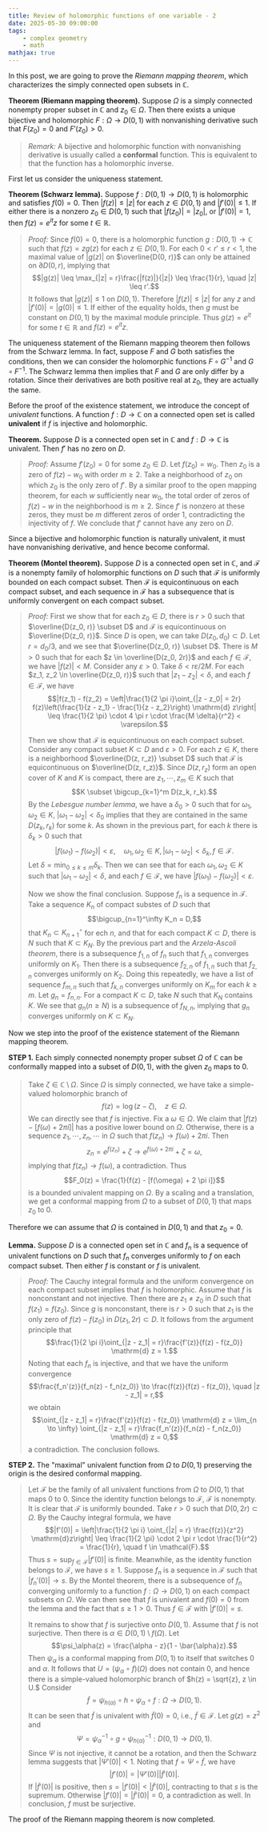 ```yaml
---
title: Review of holomorphic functions of one variable - 2
date: 2025-05-30 09:00:00
tags: 
    - complex geometry
    - math
mathjax: true
---
```


In this post, we are going to prove the *Riemann mapping theorem*, which characterizes the simply connected open subsets in $\mathbb{C}$. 

**Theorem (Riemann mapping theorem).** Suppose $\Omega$ is a simply connected nonempty proper subset in $\mathbb{C}$ and $z_0 \in \Omega$. Then there exists a unique bijective and holomorphic $F : \Omega \to D(0, 1)$ with nonvanishing derivative such that $F(z_0) = 0$ and $F'(z_0) > 0$. 

> *Remark:* A bijective and holomorphic function with nonvanishing derivative is usually called a **conformal** function. This is equivalent to that the function has a holomorphic inverse. 

First let us consider the uniqueness statement.

**Theorem (Schwarz lemma).** Suppose $f : D(0, 1) \to D(0, 1)$ is holomorphic and satisfies $f(0) = 0$. Then $|f(z)| \leq |z|$ for each $z \in D(0, 1)$ and $|f'(0)| \leq 1$. If either there is a nonzero $z_0 \in D(0, 1)$ such that $|f(z_0)| = |z_0|$, or $|f'(0)| = 1$, then $f(z) = e^{it}z$ for some $t \in \mathbb{R}$. 

> *Proof:* Since $f(0) = 0$, there is a holomorphic function $g : D(0, 1) \to \mathbb{C}$ such that $f(z) = zg(z)$ for each $z \in D(0, 1)$. For each $0 < r' \leq r < 1$, the maximal value of $|g(z)|$ on $\overline{D(0, r)}$ can only be attained on $\partial D(0, r)$, implying that $$|g(z)| \leq \max_{|z| = r}\frac{|f(z)|}{|z|} \leq \frac{1}{r}, \quad |z| \leq r'.$$ It follows that $|g(z)| \leq 1$ on $D(0, 1)$. Therefore $|f(z)| \leq |z|$ for any $z$ and $|f'(0)| = |g(0)| \leq 1$. If either of the equality holds, then $g$ must be constant on $D(0, 1)$ by the maximal module principle. Thus $g(z) = e^{it}$ for some $t \in \mathbb{R}$ and $f(z) = e^{it}z$. 

The uniqueness statement of the Riemann mapping theorem then follows from the Schwarz lemma. In fact, suppose $F$ and $G$ both satisfies the conditions, then we can consider the holomorphic functions $F \circ G^{-1}$ and $G \circ F^{-1}$. The Schwarz lemma then implies that $F$ and $G$ are only differ by a rotation. Since their derivatives are both positive real at $z_0$, they are actually the same. 

Before the proof of the existence statement, we introduce the concept of *univalent* functions. A function $f : D \to \mathbb{C}$ on a connected open set is called **univalent** if $f$ is injective and holomorphic. 

**Theorem.** Suppose $D$ is a connected open set in $\mathbb{C}$ and $f : D \to \mathbb{C}$ is univalent. Then $f'$ has no zero on $D$.

> *Proof:* Assume $f'(z_0) = 0$ for some $z_0 \in D$. Let $f(z_0) = w_0$. Then $z_0$ is a zero of $f(z) - w_0$ with order $m \geq 2$. Take a neighborhood of $z_0$ on which $z_0$ is the only zero of $f'$. By a similar proof to the open mapping theorem, for each $w$ sufficiently near $w_0$, the total order of zeros of $f(z) - w$ in the neighborhood is $m \geq 2$. Since $f'$ is nonzero at these zeros, they must be $m$ different zeros of order $1$, contradicting the injectivity of $f$. We conclude that $f'$ cannot have any zero on $D$.

Since a bijective and holomorphic function is naturally univalent, it must have nonvanishing derivative, and hence become conformal. 

**Theorem (Montel theorem).** Suppose $D$ is a connected open set in $\mathbb{C}$, and $\mathcal{F}$ is a nonempty family of holomorphic functions on $D$ such that $\mathcal{F}$ is uniformly bounded on each compact subset. Then $\mathcal{F}$ is equicontinuous on each compact subset, and each sequence in $\mathcal{F}$ has a subsequence that is uniformly convergent on each compact subset. 

> *Proof:* First we show that for each $z_0 \in D$, there is $r > 0$ such that $\overline{D(z_0, r)} \subset D$ and $\mathcal{F}$ is equicontinuous on $\overline{D(z_0, r)}$. Since $D$ is open, we can take $D(z_0, d_0) \subset D$. Let $r = d_0 / 3$, and we see that $\overline{D(z_0, r)} \subset D$. There is $M > 0$ such that for each $z \in \overline{D(z_0, 2r)}$ and each $f \in \mathcal{F}$, we have $|f(z)| < M$. Consider any $\varepsilon > 0$. Take $\delta < r \varepsilon / 2M$. For each $z_1, z_2 \in \overline{D(z_0, r)}$ such that $|z_1 - z_2| < \delta$, and each $f \in \mathcal{F}$, we have $$|f(z_1) - f(z_2) = \left|\frac{1}{2 \pi i}\oint_{|z - z_0| = 2r} f(z)\left(\frac{1}{z - z_1} - \frac{1}{z - z_2}\right) \mathrm{d} z\right| \leq \frac{1}{2 \pi} \cdot 4 \pi r \cdot \frac{M \delta}{r^2} < \varepsilon.$$
> 
> Then we show that $\mathcal{F}$ is equicontinuous on each compact subset. Consider any compact subset $K \subset D$ and $\varepsilon > 0$. For each $z \in K$, there is a neighborhood $\overline{D(z, r_z)} \subset D$ such that $\mathcal{F}$ is equicontinuous on $\overline{D(z, r_z)}$. Since $D(z, r_z)$ form an open cover of $K$ and $K$ is compact, there are $z_1, \cdots, z_m \in K$ such that $$K \subset \bigcup_{k=1}^m D(z_k, r_k).$$ By the *Lebesgue number lemma*, we have a $\delta_0 > 0$ such that for $\omega_1, \omega_2 \in K$, $|\omega_1 - \omega_2| < \delta_0$ implies that they are contained in the same $D(z_k, r_k)$ for some $k$. As shown in the previous part, for each $k$ there is $\delta_k > 0$ such that $$|f(\omega_1) - f(\omega_2)| < \varepsilon, \quad \omega_1, \omega_2 \in K, |\omega_1 - \omega_2| < \delta_k, f \in \mathcal{F}.$$ Let $\delta = \min_{0 \leq k \leq m} \delta_k$. Then we can see that for each $\omega_1, \omega_2 \in K$ such that $|\omega_1 - \omega_2| < \delta$, and each $f \in \mathcal{F}$, we have $|f(\omega_1) - f(\omega_2)| < \varepsilon$. 
> 
> Now we show the final conclusion. Suppose $f_n$ is a sequence in $\mathcal{F}$. Take a sequence $K_n$ of compact substes of $D$ such that $$\bigcup_{n=1}^\infty K_n = D,$$ that $K_n \subset K_{n+1}^\circ$ for ech $n$, and that for each compact $K \subset D$, there is $N$ such that $K \subset K_N$. By the previous part and the *Arzela-Ascoli theorem*, there is a subsequence $f_{1,n}$ of $f_n$ such that $f_{1,n}$ converges uniformly on $K_1$. Then there is a subsequence $f_{2,n}$ of $f_{1,n}$ such that $f_{2,n}$ converges uniformly on $K_2$. Doing this repeatedly, we have a list of sequence $f_{m,n}$ such that $f_{k,n}$ converges uniformly on $K_m$ for each $k \geq m$. Let $g_n = f_{n,n}$. For a compact $K \subset D$, take $N$ such that $K_N$ contains $K$. We see that $g_n (n \geq N)$ is a subsequence of $f_{N,n}$, implying that $g_n$ converges uniformly on $K \subset K_N$. 

Now we step into the proof of the existence statement of the Riemann mapping theorem.

**STEP 1.** Each simply connected nonempty proper subset $\Omega$ of $\mathbb{C}$ can be conformally mapped into a subset of $D(0, 1)$, with the given $z_0$ maps to $0$. 

> Take $\zeta \in \mathbb{C} \setminus \Omega$. Since $\Omega$ is simply connected, we have take a simple-valued holomorphic branch of $$f(z) = \log(z - \zeta), \quad z \in \Omega.$$ We can directly see that $f$ is injective. Fix a $\omega \in \Omega$. We claim that $|f(z) - [f(\omega) + 2 \pi i]|$ has a positive lower bound on $\Omega$. Otherwise, there is a sequence $z_1, \cdots, z_n, \cdots$ in $\Omega$ such that $f(z_n) \to f(\omega) + 2 \pi i$. Then $$z_n = e^{f(z_n)} + \zeta \to e^{f(\omega) + 2 \pi i} + \zeta = \omega,$$ implying that $f(z_n) \to f(\omega)$, a contradiction. Thus $$F_0(z) = \frac{1}{f(z) - [f(\omega) + 2 \pi i]}$$ is a bounded univalent mapping on $\Omega$. By a scaling and a translation, we get a conformal mapping from $\Omega$ to a subset of $D(0, 1)$ that maps $z_0$ to $0$. 

Therefore we can assume that $\Omega$ is contained in $D(0, 1)$ and that $z_0 = 0$. 

**Lemma.** Suppose $D$ is a connected open set in $\mathbb{C}$ and $f_n$ is a sequence of univalent functions on $D$ such that $f_n$ converges uniformly to $f$ on each compact subset. Then either $f$ is constant or $f$ is univalent.

> *Proof:* The Cauchy integral formula and the uniform convergence on each compact subset implies that $f$ is holomorphic. Assume that $f$ is nonconstant and not injective. Then there are $z_1 \neq z_0$ in $D$ such that $f(z_1) = f(z_0)$.  Since $g$ is nonconstant, there is $r > 0$ such that $z_1$ is the only zero of $f(z) - f(z_0)$ in $D(z_1, 2r) \subset D$. It follows from the argument principle that $$\frac{1}{2 \pi i}\oint_{|z - z_1| = r}\frac{f'(z)}{f(z) - f(z_0)} \mathrm{d} z = 1.$$ Noting that each $f_n$ is injective, and that we have the uniform convergence $$\frac{f_n'(z)}{f_n(z) - f_n(z_0)} \to \frac{f(z)}{f(z) - f(z_0)}, \quad |z - z_1| = r,$$ we obtain $$\oint_{|z - z_1| = r}\frac{f'(z)}{f(z) - f(z_0)} \mathrm{d} z = \lim_{n \to \infty} \oint_{|z - z_1| = r}\frac{f_n'(z)}{f_n(z) - f_n(z_0)} \mathrm{d} z = 0,$$ a contradiction. The conclusion follows. 

**STEP 2.** The "maximal" univalent function from $\Omega$ to $D(0, 1)$ preserving the origin is the desired conformal mapping. 

> Let $\mathcal{F}$ be the family of all univalent functions from $\Omega$ to $D(0, 1)$ that maps $0$ to $0$. Since the identity function belongs to $\mathcal{F}$, $\mathcal{F}$ is nonempty. It is clear that $\mathcal{F}$ is uniformly bounded. Take $r > 0$ such that $D(0, 2r) \subset \Omega$. By the Cauchy integral formula, we have $$|f'(0)| = \left|\frac{1}{2 \pi i} \oint_{|z| = r} \frac{f(z)}{z^2} \mathrm{d}z\right| \leq \frac{1}{2 \pi} \cdot 2 \pi r \cdot \frac{1}{r^2} = \frac{1}{r}, \quad f \in \mathcal{F}.$$ Thus $s = \sup_{f \in \mathcal{F}} |f'(0)|$ is finite. Meanwhile, as the identity function belongs to $\mathcal{F}$, we have $s \geq 1$. Suppose $f_n$ is a sequence in $\mathcal{F}$ such that $|f_n'(0)| \to s$. By the Montel theorem, there is a subsequence of $f_n$ converging uniformly to a function $f : \Omega \to D(0, 1)$ on each compact subsets on $\Omega$. We can then see that $f$ is univalent and $f(0) = 0$ from the lemma and the fact that $s \geq 1 > 0$. Thus $f \in \mathcal{F}$ with $|f'(0)| = s$. 
>
> It remains to show that $f$ is surjective onto $D(0, 1)$. Assume that $f$ is not surjective. Then there is $\alpha \in D(0, 1) \setminus f(\Omega)$. Let $$\psi_\alpha(z) = \frac{\alpha - z}{1 - \bar{\alpha}z}.$$ Then $\psi_\alpha$ is a conformal mapping from $D(0, 1)$ to itself that switches $0$ and $\alpha$. It follows that $U = (\psi_\alpha \circ f)(\Omega)$ does not contain $0$, and hence there is a simple-valued holomorphic branch of $h(z) = \sqrt{z}, z \in U.$ Consider $$\tilde{f} = \psi_{h(\alpha)} \circ h \circ \psi_\alpha \circ f : \Omega \to D(0, 1).$$ It can be seen that $\tilde{f}$ is univalent with $\tilde{f}(0) = 0$, i.e., $\tilde{f} \in \mathcal{F}$. Let $g(z) = z^2$ and $$\Psi = \psi_\alpha^{-1} \circ g \circ \psi_{h(\alpha)}^{-1} : D(0, 1) \to D(0, 1).$$ Since $\Psi$ is not injective, it cannot be a rotation, and then the Schwarz lemma suggests that $|\Psi'(0)| < 1$. Noting that $f = \Psi \circ \tilde{f}$, we have $$|f'(0)| = |\Psi'(0)||\tilde{f}'(0)|.$$ If $|\tilde{f}'(0)|$ is positive, then $s = |f'(0)| < |\tilde{f}'(0)|$, contracting to that $s$ is the supremum. Otherwise $|f'(0)| = |\tilde{f}'(0)| = 0$, a contradiction as well. In conclusion, $f$ must be surjective. 

The proof of the Riemann mapping theorem is now completed. 